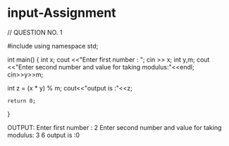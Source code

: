 # input-Assignment

// QUESTION NO. 1

#include<iostream>
using namespace std;

int main()
{
  int x;
  cout <<"Enter first number : ";
  cin >> x;
  int y,m;
  cout <<"Enter second number and value for taking modulus:"<<endl;
  cin>>y>>m;

  int z = (x * y) % m;
  cout<<"output is :"<<z;

    return 0;
}

OUTPUT:
Enter first number : 2
Enter second number and value for taking modulus:
3
6
output is :0



